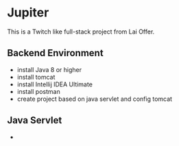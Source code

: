 # Jupiter

This is a Twitch like full-stack project from Lai Offer.

## Backend Environment
- install Java 8 or higher
- install tomcat
- install Intellij IDEA Ultimate
- install postman
- create project based on java servlet and config tomcat

## Java Servlet
-  
